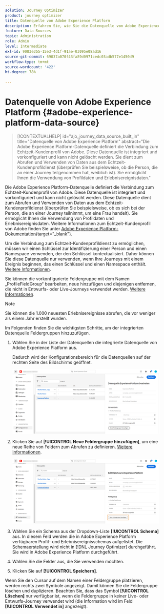 ```yaml
---
solution: Journey Optimizer
product: journey optimizer
title: Datenquelle von Adobe Experience Platform
description: Erfahren Sie, wie Sie die Datenquelle von Adobe Experience Platform konfigurieren
feature: Data Sources
topic: Administration
role: Admin
level: Intermediate
exl-id: 9083e355-15e3-4d1f-91ae-03095e08ad16
source-git-commit: 69037a070f43fa89d0971cedc03adb577e1450d9
workflow-type: tm+mt
source-wordcount: '422'
ht-degree: 78%

---
```


# Datenquelle von Adobe Experience Platform {#adobe-experience-platform-data-source}

>[!CONTEXTUALHELP]
>id="ajo_journey_data_source_built_in"
>title="Datenquelle von Adobe Experience Platform"
>abstract="Die Adobe Experience Platform-Datenquelle definiert die Verbindung zum Echtzeit-Kundenprofil von Adobe. Diese Datenquelle ist integriert und vorkonfiguriert und kann nicht gelöscht werden. Sie dient zum Abrufen und Verwenden von Daten aus dem Echtzeit-Kundenprofildienst (überprüfen Sie beispielsweise, ob die Person, die an einer Journey teilgenommen hat, weiblich ist). Sie ermöglicht Ihnen die Verwendung von Profildaten und Erlebnisereignisdaten."

Die Adobe Experience Platform-Datenquelle definiert die Verbindung zum Echtzeit-Kundenprofil von Adobe. Diese Datenquelle ist integriert und vorkonfiguriert und kann nicht gelöscht werden. Diese Datenquelle dient zum Abrufen und Verwenden von Daten aus dem Echtzeit-Kundenprofildienst (überprüfen Sie beispielsweise, ob es sich bei der Person, die an einer Journey teilnimmt, um eine Frau handelt). Sie ermöglicht Ihnen die Verwendung von Profildaten und Erlebnisereignisdaten. Weitere Informationen zum Echtzeit-Kundenprofil von Adobe finden Sie unter [Adobe Experience Platform-Dokumentation](https://experienceleague.adobe.com/docs/experience-platform/profile/home.html?lang=de){target=&quot;_blank&quot;}.


Um die Verbindung zum Echtzeit-Kundenprofildienst zu ermöglichen, müssen wir einen Schlüssel zur Identifizierung einer Person und einen Namespace verwenden, der den Schlüssel kontextualisiert. Daher können Sie diese Datenquelle nur verwenden, wenn Ihre Journeys mit einem Ereignis beginnen, das einen Schlüssel und einen Namespace enthält. [Weitere Informationen](../building-journeys/journey.md).

Sie können die vorkonfigurierte Feldergruppe mit dem Namen „ProfileFieldGroup“ bearbeiten, neue hinzufügen und diejenigen entfernen, die nicht in Entwurfs- oder Live-Journeys verwendet werden. [Weitere Informationen](../datasource/configure-data-sources.md#define-field-groups).


>[!NOTE]
>
>Sie können die 1.000 neuesten Erlebnisereignisse abrufen, die vor weniger als einem Jahr erstellt wurden.

Im Folgenden finden Sie die wichtigsten Schritte, um der integrierten Datenquelle Feldergruppen hinzuzufügen.

1. Wählen Sie in der Liste der Datenquellen die integrierte Datenquelle von Adobe Experience Platform aus.

   Dadurch wird der Konfigurationsbereich für die Datenquellen auf der rechten Seite des Bildschirms geöffnet.

   ![](assets/journey23.png)

1. Klicken Sie auf **[!UICONTROL Neue Feldergruppe hinzufügen]**, um eine neue Reihe von Feldern zum Abrufen zu definieren. [Weitere Informationen](../datasource/configure-data-sources.md#define-field-groups).

   ![](assets/journey24.png)

1. Wählen Sie ein Schema aus der Dropdown-Liste **[!UICONTROL Schema]** aus. In diesem Feld werden die in Adobe Experience Platform verfügbaren Profil- und Erlebnisereignisschemas aufgelistet. Die Schemaerstellung wird nicht in [!DNL Journey Optimizer] durchgeführt. Sie wird in Adobe Experience Platform durchgeführt.
1. Wählen Sie die Felder aus, die Sie verwenden möchten.
1. Klicken Sie auf **[!UICONTROL Speichern]**.

Wenn Sie den Cursor auf dem Namen einer Feldergruppe platzieren, werden rechts zwei Symbole angezeigt. Damit können Sie die Feldergruppe löschen und duplizieren. Beachten Sie, dass das Symbol **[!UICONTROL Löschen]** nur verfügbar ist, wenn die Feldergruppe in keiner Live- oder Entwurfs-Journey verwendet wird (die Information wird im Feld **[!UICONTROL Verwendet in]** angezeigt).

